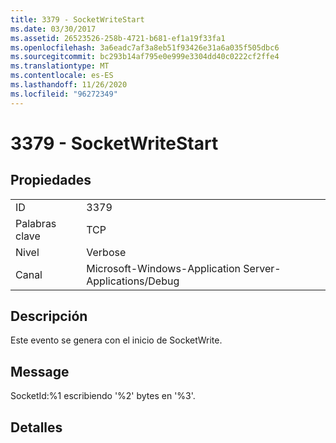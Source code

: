 ```yaml
---
title: 3379 - SocketWriteStart
ms.date: 03/30/2017
ms.assetid: 26523526-258b-4721-b681-ef1a19f33fa1
ms.openlocfilehash: 3a6eadc7af3a8eb51f93426e31a6a035f505dbc6
ms.sourcegitcommit: bc293b14af795e0e999e3304dd40c0222cf2ffe4
ms.translationtype: MT
ms.contentlocale: es-ES
ms.lasthandoff: 11/26/2020
ms.locfileid: "96272349"
---
```

# <a name="3379---socketwritestart"></a>3379 - SocketWriteStart

## <a name="properties"></a>Propiedades  
  
|||  
|-|-|  
|ID|3379|  
|Palabras clave|TCP|  
|Nivel|Verbose|  
|Canal|Microsoft-Windows-Application Server-Applications/Debug|  
  
## <a name="description"></a>Descripción  

 Este evento se genera con el inicio de SocketWrite.  
  
## <a name="message"></a>Message  

 SocketId:%1 escribiendo '%2' bytes en '%3'.  
  
## <a name="details"></a>Detalles
